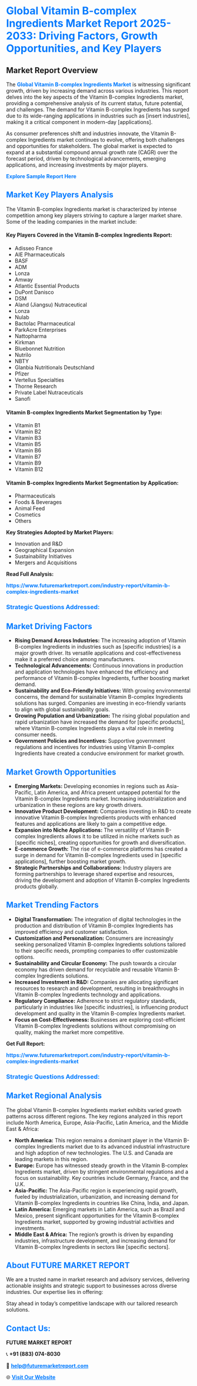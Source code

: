 <h1 style="color: #007BFF;">Global Vitamin B-complex Ingredients Market Report 2025-2033: Driving Factors, Growth Opportunities, and Key Players</h1>

<section id="overview">
<h2>Market Report Overview</h2>
<p>The <a href="https://www.futuremarketreport.com/industry-report/vitamin-b-complex-ingredients-market" style="color: #007BFF; text-decoration: none;"><strong>Global Vitamin B-complex Ingredients Market</strong></a> is witnessing significant growth, driven by increasing demand across various industries. This report delves into the key aspects of the Vitamin B-complex Ingredients market, providing a comprehensive analysis of its current status, future potential, and challenges. The demand for Vitamin B-complex Ingredients has surged due to its wide-ranging applications in industries such as [insert industries], making it a critical component in modern-day [applications].</p>
<p>As consumer preferences shift and industries innovate, the Vitamin B-complex Ingredients market continues to evolve, offering both challenges and opportunities for stakeholders. The global market is expected to expand at a substantial compound annual growth rate (CAGR) over the forecast period, driven by technological advancements, emerging applications, and increasing investments by major players.</p>
</section>

<section id="overview">
<p><a href="https://www.futuremarketreport.com/request-sample/reportId=82776" style="color: #007BFF; text-decoration: none;"><strong>Explore Sample Report Here</strong></a></p>
</section>

<section id="key-players">
<h2 style="color: #007BFF;">Market Key Players Analysis</h2>
<p>The Vitamin B-complex Ingredients market is characterized by intense competition among key players striving to capture a larger market share. Some of the leading companies in the market include:</p>
<h4>Key Players Covered in the Vitamin B-complex Ingredients Report:</h4>
<ul><li>Adisseo France</li><li>AIE Pharmaceuticals</li><li>BASF</li><li>ADM</li><li>Lonza</li><li>Amway</li><li>Atlantic Essential Products</li><li>DuPont Danisco</li><li>DSM</li><li>Aland (Jiangsu) Nutraceutical</li><li>Lonza</li><li>Nulab</li><li>Bactolac Pharmaceutical</li><li>ParkAcre Enterprises</li><li>Nattopharma</li><li>Kirkman</li><li>Bluebonnet Nutrition</li><li>Nutrilo</li><li>NBTY</li><li>Glanbia Nutritionals Deutschland</li><li>Pfizer</li><li>Vertellus Specialties</li><li>Thorne Research</li><li>Private Label Nutraceuticals</li><li>Sanofi</li></ul>
<h4>Vitamin B-complex Ingredients Market Segmentation by Type:</h4>
<ul><li>Vitamin B1</li><li>Vitamin B2</li><li>Vitamin B3</li><li>Vitamin B5</li><li>Vitamin B6</li><li>Vitamin B7</li><li>Vitamin B9</li><li>Vitamin B12</li></ul>

<h4>Vitamin B-complex Ingredients Market Segmentation by Application:</h4>
<ul><li>Pharmaceuticals</li><li>Foods &amp; Beverages</li><li>Animal Feed</li><li>Cosmetics</li><li>Others</li></ul>
<p><strong>Key Strategies Adopted by Market Players:</strong></p>
<ul>
<li>Innovation and R&D</li>
<li>Geographical Expansion</li>
<li>Sustainability Initiatives</li>
<li>Mergers and Acquisitions</li>
</ul>
</section>

<section>
<p><strong>Read Full Analysis: </strong></p><a href="https://www.futuremarketreport.com/industry-report/vitamin-b-complex-ingredients-market" style="color: #007BFF; text-decoration: none;"><strong>https://www.futuremarketreport.com/industry-report/vitamin-b-complex-ingredients-market</strong></a>
<h3 style="color: #007BFF;">Strategic Questions Addressed:</h3>
</section>

<section id="driving-factors">
<h2 style="color: #007BFF;">Market Driving Factors</h2>
<ul>
<li><strong>Rising Demand Across Industries:</strong> The increasing adoption of Vitamin B-complex Ingredients in industries such as [specific industries] is a major growth driver. Its versatile applications and cost-effectiveness make it a preferred choice among manufacturers.</li>
<li><strong>Technological Advancements:</strong> Continuous innovations in production and application technologies have enhanced the efficiency and performance of Vitamin B-complex Ingredients, further boosting market demand.</li>
<li><strong>Sustainability and Eco-Friendly Initiatives:</strong> With growing environmental concerns, the demand for sustainable Vitamin B-complex Ingredients solutions has surged. Companies are investing in eco-friendly variants to align with global sustainability goals.</li>
<li><strong>Growing Population and Urbanization:</strong> The rising global population and rapid urbanization have increased the demand for [specific products], where Vitamin B-complex Ingredients plays a vital role in meeting consumer needs.</li>
<li><strong>Government Policies and Incentives:</strong> Supportive government regulations and incentives for industries using Vitamin B-complex Ingredients have created a conducive environment for market growth.</li>
</ul>
</section>

<section id="growth-opportunities">
<h2 style="color: #007BFF;">Market Growth Opportunities</h2>
<ul>
<li><strong>Emerging Markets:</strong> Developing economies in regions such as Asia-Pacific, Latin America, and Africa present untapped potential for the Vitamin B-complex Ingredients market. Increasing industrialization and urbanization in these regions are key growth drivers.</li>
<li><strong>Innovative Product Development:</strong> Companies investing in R&D to create innovative Vitamin B-complex Ingredients products with enhanced features and applications are likely to gain a competitive edge.</li>
<li><strong>Expansion into Niche Applications:</strong> The versatility of Vitamin B-complex Ingredients allows it to be utilized in niche markets such as [specific niches], creating opportunities for growth and diversification.</li>
<li><strong>E-commerce Growth:</strong> The rise of e-commerce platforms has created a surge in demand for Vitamin B-complex Ingredients used in [specific applications], further boosting market growth.</li>
<li><strong>Strategic Partnerships and Collaborations:</strong> Industry players are forming partnerships to leverage shared expertise and resources, driving the development and adoption of Vitamin B-complex Ingredients products globally.</li>
</ul>
</section>

<section id="trending-factors">
<h2 style="color: #007BFF;">Market Trending Factors</h2>
<ul>
<li><strong>Digital Transformation:</strong> The integration of digital technologies in the production and distribution of Vitamin B-complex Ingredients has improved efficiency and customer satisfaction.</li>
<li><strong>Customization and Personalization:</strong> Consumers are increasingly seeking personalized Vitamin B-complex Ingredients solutions tailored to their specific needs, prompting companies to offer customizable options.</li>
<li><strong>Sustainability and Circular Economy:</strong> The push towards a circular economy has driven demand for recyclable and reusable Vitamin B-complex Ingredients solutions.</li>
<li><strong>Increased Investment in R&D:</strong> Companies are allocating significant resources to research and development, resulting in breakthroughs in Vitamin B-complex Ingredients technology and applications.</li>
<li><strong>Regulatory Compliance:</strong> Adherence to strict regulatory standards, particularly in industries like [specific industries], is influencing product development and quality in the Vitamin B-complex Ingredients market.</li>
<li><strong>Focus on Cost-Effectiveness:</strong> Businesses are exploring cost-efficient Vitamin B-complex Ingredients solutions without compromising on quality, making the market more competitive.</li>
</ul>
</section>

<section>
<p><strong>Get Full Report: </strong></p><a href="https://www.futuremarketreport.com/industry-report/vitamin-b-complex-ingredients-market" style="color: #007BFF; text-decoration: none;"><strong>https://www.futuremarketreport.com/industry-report/vitamin-b-complex-ingredients-market</strong></a>
<h3 style="color: #007BFF;">Strategic Questions Addressed:</h3>
</section>


<section id="regional-analysis">
<h2 style="color: #007BFF;">Market Regional Analysis</h2>
<p>The global Vitamin B-complex Ingredients market exhibits varied growth patterns across different regions. The key regions analyzed in this report include North America, Europe, Asia-Pacific, Latin America, and the Middle East & Africa:</p>
<ul>
<li><strong>North America:</strong> This region remains a dominant player in the Vitamin B-complex Ingredients market due to its advanced industrial infrastructure and high adoption of new technologies. The U.S. and Canada are leading markets in this region.</li>
<li><strong>Europe:</strong> Europe has witnessed steady growth in the Vitamin B-complex Ingredients market, driven by stringent environmental regulations and a focus on sustainability. Key countries include Germany, France, and the U.K.</li>
<li><strong>Asia-Pacific:</strong> The Asia-Pacific region is experiencing rapid growth, fueled by industrialization, urbanization, and increasing demand for Vitamin B-complex Ingredients in countries like China, India, and Japan.</li>
<li><strong>Latin America:</strong> Emerging markets in Latin America, such as Brazil and Mexico, present significant opportunities for the Vitamin B-complex Ingredients market, supported by growing industrial activities and investments.</li>
<li><strong>Middle East & Africa:</strong> The region’s growth is driven by expanding industries, infrastructure development, and increasing demand for Vitamin B-complex Ingredients in sectors like [specific sectors].</li>
</ul>
</section>

<footer>
<h2 style="color: #007BFF;">About FUTURE MARKET REPORT</h2>
<p>We are a trusted name in market research and advisory services, delivering actionable insights and strategic support to businesses across diverse industries. Our expertise lies in offering:</p>

<p>Stay ahead in today’s competitive landscape with our tailored research solutions.</p>

<h2 style="color: #007BFF;">Contact Us:</h2>
<p><strong>FUTURE MARKET REPORT</strong></p>
<p>📞 <strong>+91 (883) 074-8030</strong></p>
<p>📧 <strong><a href="mailto:help@futuremarketreport.com" style="color: #007BFF;">help@futuremarketreport.com</a></strong></p>
<p>🌐 <strong><a href="https://www.futuremarketreport.com/" style="color: #007BFF;">Visit Our Website</a></strong></p>
</footer>